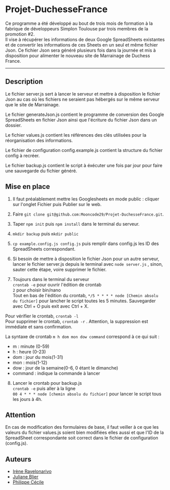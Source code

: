 # Projet-DuchesseFrance

Ce programme a été développé au bout de trois mois de formation à la fabrique de développeurs Simplon Toulouse par trois membres de la promotion #2.   
Il vise à récupérer les informations de deux Google SpreadSheets existantes et de convertir les informations de ces Sheets en un seul et même fichier Json. Ce fichier Json sera généré plusieurs fois dans la journée et mis à disposition pour alimenter le nouveau site de Marrainage de Duchess France.

***

## Description

Le fichier server.js sert à lancer le serveur et mettre à disposition le fichier Json au cas où les fichiers ne seraient pas hébergés sur le même serveur que le site de Marrainage.

Le fichier generateJson.js contient le programme de conversion des Google SpreadSheets en fichier Json ainsi que l'écriture du fichier Json dans un dossier.

Le fichier values.js contient les références des clés utilisées pour la réorganisation des informations.

Le fichier de configuration config.example.js contient la structure du fichier config à recréer.

Le fichier backup.js contient le script à éxécuter une fois par jour pour faire une sauvegarde du fichier généré.


## Mise en place

1. Il faut préalablement mettre les Googlesheets en mode public : cliquer sur l'onglet Fichier puis Publier sur le web.

2. Faire  `git clone git@github.com:Mooncode29/Projet-DuchesseFrance.git`.

3. Taper `npm init` puis `npm install` dans le terminal du serveur.

4. `mkdir backup` puis `mkdir public`

5. `cp example.config.js config.js` puis remplir dans config.js les ID des SpreadSheets correspondant.  

6. Si besoin de mettre à disposition le fichier Json pour un autre serveur, lancer le fichier server.js depuis le terminal avec `node server.js` , sinon, sauter cette étape, voire supprimer le fichier.

7. Toujours dans le terminal du serveur  
`crontab -e` pour ouvrir l'édition de crontab  
`2` pour choisir bin/nano  
Tout en bas de l'édition du crontab, `*/5 * * * * node [Chemin absolu du fichier]` pour lancher le script toutes les 5 minutes. Sauvegarder avec Ctrl + O puis exit avec Ctrl + X.  
  
Pour vérifier le crontab, `crontab -l`  
Pour supprimer le crontab, `crontab -r` . Attention, la suppression est immédiate et sans confirmation.  
  
  La syntaxe de crontab `m h dom mon dow command` correspond à ce qui suit :
+ m : minute (0-59)
+ h : heure (0-23)
+ dom : jour du mois(1-31)
+ mon : mois(1-12)
+ dow : jour de la semaine(0-6, 0 étant le dimanche)
+ command : indique la commande à lancer  
  
8. Lancer le crontab pour backup.js  
`crontab -e` puis aller à la ligne  
`00 4 * * * node [chemin absolu du fichier]` pour lancer le script tous les jours à 4h.


## Attention

En cas de modification des formulaires de base, il faut veiller à ce que les valeurs du fichier values.js soient bien modifiées elles aussi et que l'ID de la SpreadSheet correspondante soit correct dans le fichier de configuration (config.js).

## Auteurs
+ [Irène Ravelonarivo](https://github.com/Mooncode29)
+ [Juliane Blier](https://github.com/Tactless7)
+ [Philippe Cécile](https://github.com/Cphil31) 